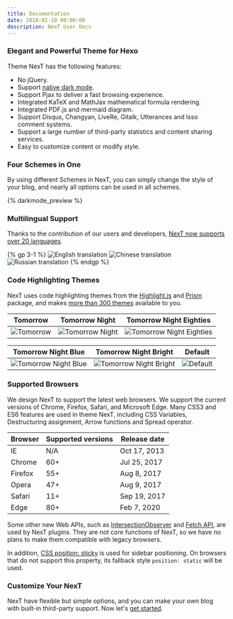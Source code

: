 ```yaml
---
title: Documentation
date: 2018-02-10 00:00:00
description: NexT User Docs
---
```


### Elegant and Powerful Theme for Hexo

Theme NexT has the following features:

* No jQuery.
* Support [native dark mode](https://caniuse.com/prefers-color-scheme).
* Support Pjax to deliver a fast browsing experience.
* Integrated KaTeX and MathJax mathematical formula rendering.
* Integrated PDF.js and mermaid diagram.
* Support Disqus, Changyan, LiveRe, Gitalk, Utterances and Isso comment systems.
* Support a large number of third-party statistics and content sharing services.
* Easy to customize content or modify style.

### Four Schemes in One

By using different Schemes in NexT, you can simply change the style of your blog, and nearly all options can be used in all schemes.

{% darkmode_preview %}

### Multilingual Support

Thanks to the contribution of our users and developers, [NexT now supports over 20 languages](/docs/theme-settings/internationalization.html#Choosing-Language).

{% gp 3-1 %}
![English translation](/images/en.png)
![Chinese translation](/images/cn.png)
![Russian translation](/images/ru.png)
{% endgp %}

### Code Highlighting Themes

NexT uses code highlighting themes from the [Highlight.js](https://highlightjs.org) and [Prism](https://prismjs.com) package, and makes [more than 300 themes](/docs/theme-settings/miscellaneous.html#Codeblock-Style) available to you.

<!-- Inspired by https://github.com/sindresorhus/css-in-readme-like-wat -->
| Tomorrow                  | Tomorrow Night                  | Tomorrow Night Eighties                             |
| :-----------------------: | :-----------------------------: | :-------------------------------------------------: |
| ![Tomorrow][Tomorrow]     | ![Tomorrow Night][]             | ![Tomorrow Night Eighties][Tomorrow Night Eighties] |

| Tomorrow Night Blue                         | Tomorrow Night Bright                           | Default                  |
| :-----------------------------------------: | :---------------------------------------------: | :----------------------: |
| ![Tomorrow Night Blue][Tomorrow Night Blue] | ![Tomorrow Night Bright][Tomorrow Night Bright] | ![Default][Default]      |

### Supported Browsers

We design NexT to support the latest web browsers. We support the current versions of Chrome, Firefox, Safari, and Microsoft Edge. Many CSS3 and ES6 features are used in theme NexT, including CSS Variables, Destructuring assignment, Arrow functions and Spread operator.

| Browser | Supported versions | Release date |
| - | - | - |
<i class="fab fa-internet-explorer fa-2x"></i> IE | N/A | Oct 17, 2013 |
<i class="fab fa-chrome fa-2x"></i> Chrome | 60+ | Jul 25, 2017 |
<i class="fab fa-firefox-browser fa-2x"></i> Firefox | 55+ | Aug 8, 2017 |
<i class="fab fa-opera fa-2x"></i> Opera | 47+ | Aug 9, 2017 |
<i class="fab fa-safari fa-2x"></i> Safari | 11+ | Sep 19, 2017 |
<i class="fab fa-edge fa-2x"></i> Edge | 80+ | Feb 7, 2020 |

Some other new Web APIs, such as [IntersectionObserver](https://caniuse.com/intersectionobserver) and [Fetch API](https://caniuse.com/fetch), are used by NexT plugins. They are not core functions of NexT, so we have no plans to make them compatible with legacy browsers.

In addition, [CSS position: sticky](https://caniuse.com/css-sticky) is used for sidebar positioning. On browsers that do not support this property, its fallback style `position: static` will be used.

### Customize Your NexT

NexT have flexible but simple options, and you can make your own blog with built-in third-party support. Now let's [get started](/docs/getting-started/).

[Tomorrow]: /images/tomorrow.svg
[Tomorrow Night]: /images/tomorrow-night.svg
[Tomorrow Night Eighties]: /images/tomorrow-night-eighties.svg
[Tomorrow Night Blue]: /images/tomorrow-night-blue.svg
[Tomorrow Night Bright]: /images/tomorrow-night-bright.svg
[Default]: /images/default.svg
